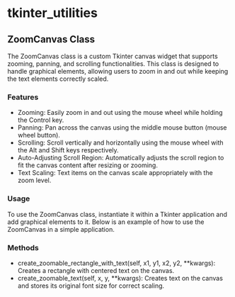 # tkinter_utilities

## ZoomCanvas Class
The ZoomCanvas class is a custom Tkinter canvas widget that supports zooming, panning, and scrolling functionalities. This class is designed to handle graphical elements, allowing users to zoom in and out while keeping the text elements correctly scaled.

### Features
* Zooming: Easily zoom in and out using the mouse wheel while holding the Control key.
* Panning: Pan across the canvas using the middle mouse button (mouse wheel button).
* Scrolling: Scroll vertically and horizontally using the mouse wheel with the Alt and Shift keys respectively.
* Auto-Adjusting Scroll Region: Automatically adjusts the scroll region to fit the canvas content after resizing or zooming.
* Text Scaling: Text items on the canvas scale appropriately with the zoom level.

### Usage
To use the ZoomCanvas class, instantiate it within a Tkinter application and add graphical elements to it. Below is an example of how to use the ZoomCanvas in a simple application.

### Methods
* create_zoomable_rectangle_with_text(self, x1, y1, x2, y2, **kwargs): Creates a rectangle with centered text on the canvas.
* create_zoomable_text(self, x, y, **kwargs): Creates text on the canvas and stores its original font size for correct scaling.
